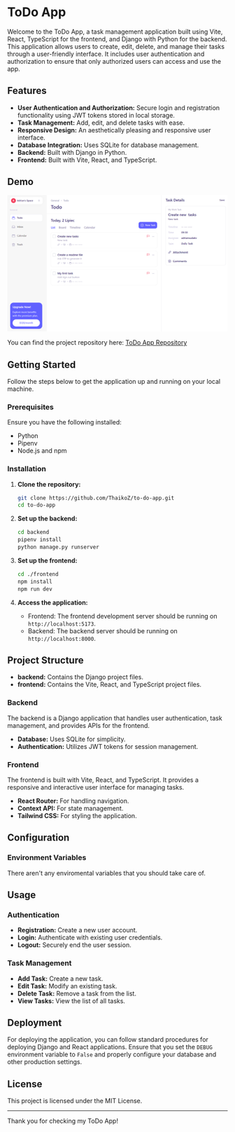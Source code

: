 # ToDo App

Welcome to the ToDo App, a task management application built using Vite, React, TypeScript for the frontend, and Django with Python for the backend. This application allows users to create, edit, delete, and manage their tasks through a user-friendly interface. It includes user authentication and authorization to ensure that only authorized users can access and use the app.

## Features

- **User Authentication and Authorization:** Secure login and registration functionality using JWT tokens stored in local storage.
- **Task Management:** Add, edit, and delete tasks with ease.
- **Responsive Design:** An aesthetically pleasing and responsive user interface.
- **Database Integration:** Uses SQLite for database management.
- **Backend:** Built with Django in Python.
- **Frontend:** Built with Vite, React, and TypeScript.

## Demo

![Preview](./preview.jpg)

You can find the project repository here: [ToDo App Repository](https://github.com/ThaikoZ/to-do-app)

## Getting Started

Follow the steps below to get the application up and running on your local machine.

### Prerequisites

Ensure you have the following installed:

- Python
- Pipenv
- Node.js and npm

### Installation

1. **Clone the repository:**

   ```sh
   git clone https://github.com/ThaikoZ/to-do-app.git
   cd to-do-app
   ```

2. **Set up the backend:**

   ```sh
   cd backend
   pipenv install
   python manage.py runserver
   ```

3. **Set up the frontend:**

   ```sh
   cd ./frontend
   npm install
   npm run dev
   ```

4. **Access the application:**

   - Frontend: The frontend development server should be running on `http://localhost:5173`.
   - Backend: The backend server should be running on `http://localhost:8000`.

## Project Structure

- **backend:** Contains the Django project files.
- **frontend:** Contains the Vite, React, and TypeScript project files.

### Backend

The backend is a Django application that handles user authentication, task management, and provides APIs for the frontend.

- **Database:** Uses SQLite for simplicity.
- **Authentication:** Utilizes JWT tokens for session management.

### Frontend

The frontend is built with Vite, React, and TypeScript. It provides a responsive and interactive user interface for managing tasks.

- **React Router:** For handling navigation.
- **Context API:** For state management.
- **Tailwind CSS:** For styling the application.

## Configuration

### Environment Variables

There aren't any enviromental variables that you should take care of.

## Usage

### Authentication

- **Registration:** Create a new user account.
- **Login:** Authenticate with existing user credentials.
- **Logout:** Securely end the user session.

### Task Management

- **Add Task:** Create a new task.
- **Edit Task:** Modify an existing task.
- **Delete Task:** Remove a task from the list.
- **View Tasks:** View the list of all tasks.

## Deployment

For deploying the application, you can follow standard procedures for deploying Django and React applications. Ensure that you set the `DEBUG` environment variable to `False` and properly configure your database and other production settings.

## License

This project is licensed under the MIT License.

---

Thank you for checking my ToDo App!
